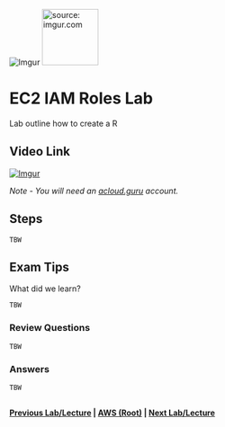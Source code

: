 ![Imgur](https://i.imgur.com/9awJmtb.png) <img src="https://i.imgur.com/GRo5Rud.png" height="100" title="source: imgur.com" />


EC2 IAM Roles Lab
======

Lab outline how to create a R


## Video Link

[![Imgur](https://i.imgur.com/tErMrRY.png)](https://acloud.guru/course/aws-certified-solutions-architect-associate/learn/ec2/iam-roles-ec2/watch)

*Note - You will need an [acloud.guru](acloud.guru) account.*


## Steps

    TBW
    

## Exam Tips

What did we learn?

    TBW
    
    
### Review Questions

    TBW


### Answers

    TBW
    

##

**[Previous Lab/Lecture](ec2-commandline-lab.md) | [AWS (Root)](../readme.adoc) | [Next Lab/Lecture](ec2-iam-roles-lab.md)** 
